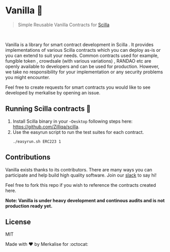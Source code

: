 # Vanilla :ice_cream:

> Simple Reusable Vanilla Contracts for [Scilla](https://github.com/Zilliqa/scilla)

 <br>

Vanilla is a library for smart contract development in Scilla . It provides implementations of various Scilla contracts which you can deploy as-is or you can extend to suit your needs. Common contracts used for example, fungible token , crowdsale (with various variations) , RANDAO etc are openly available to developers and can be used for production. However, we take no responsibility for your implementation or any security problems you might encounter.

Feel free to create requests for smart contracts you would like to see developed by merkalise by opening an issue.

## Running Scilla contracts :running: 
1. Install Scilla binary in your `~Desktop` following steps here: https://github.com/Zilliqa/scilla.
2. Use the easyrun script to run the test suites for each contract.
   ```
   ./easyrun.sh ERC223 1
   ```

## Contributions

Vanilla exists thanks to its contributors. There are many ways you can participate and help build high quality software. Join our [slack](https://publicslack.com/slacks/merkalise) to say hi!

Feel free to fork this repo if you wish to reference the contracts created here.

**Note: Vanilla is under heavy development and continous audits and is not production ready yet.**

## License

MIT

Made with :heart: by Merkalise for :octocat: